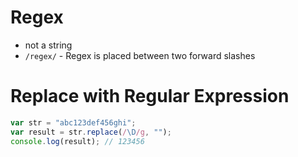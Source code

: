 
# Regex
* not a string
* `/regex/` - Regex is placed between two forward slashes


# Replace with Regular Expression
```javascript
var str = "abc123def456ghi";
var result = str.replace(/\D/g, "");
console.log(result); // 123456
```

